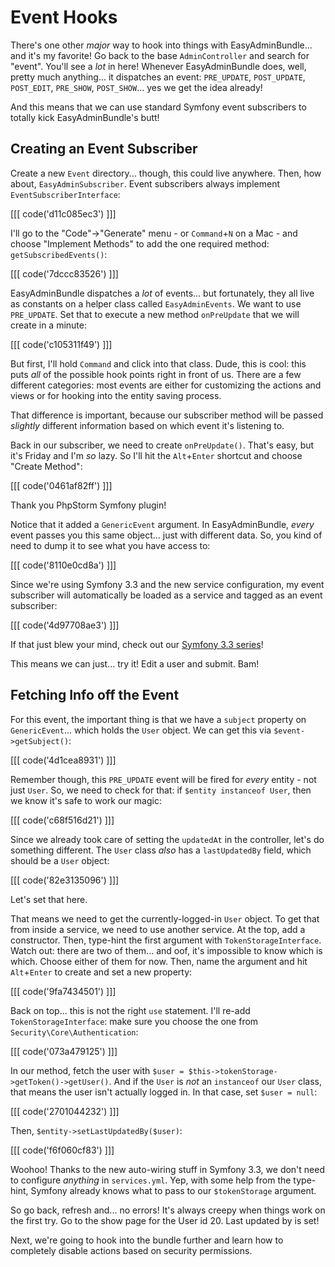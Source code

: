 # Event Hooks

There's one other *major* way to hook into things with EasyAdminBundle... and it's
my favorite! Go back to the base `AdminController` and search for "event". You'll
see a *lot* in here! Whenever EasyAdminBundle does, well, pretty much anything...
it dispatches an event: `PRE_UPDATE`, `POST_UPDATE`, `POST_EDIT`, `PRE_SHOW`, `POST_SHOW`...
yes we get the idea already!

And this means that we can use standard Symfony event subscribers to totally kick
EasyAdminBundle's butt!

## Creating an Event Subscriber

Create a new `Event` directory... though, this could live anywhere. Then, how about,
`EasyAdminSubscriber`. Event subscribers always implement `EventSubscriberInterface`:

[[[ code('d11c085ec3') ]]]

I'll go to the "Code"->"Generate" menu - or `Command`+`N` on a Mac - and choose
"Implement Methods" to add the one required method: `getSubscribedEvents()`:

[[[ code('7dccc83526') ]]]

EasyAdminBundle dispatches a *lot* of events... but fortunately, they all live as
constants on a helper class called `EasyAdminEvents`. We want to use `PRE_UPDATE`.
Set that to execute a new method `onPreUpdate` that we will create in a minute:

[[[ code('c105311f49') ]]]

But first, I'll hold `Command` and click into that class. Dude, this is cool: this
puts *all* of the possible hook points right in front of us. There are a few different
categories: most events are either for customizing the actions and views or for
hooking into the entity saving process.

That difference is important, because our subscriber method will be passed *slightly*
different information based on which event it's listening to.

Back in our subscriber, we need to create `onPreUpdate()`. That's easy, but it's
Friday and I'm *so* lazy. So I'll hit the `Alt`+`Enter` shortcut and choose "Create Method":

[[[ code('0461af82ff') ]]]

Thank you PhpStorm Symfony plugin!

Notice that it added a `GenericEvent` argument. In EasyAdminBundle, *every* event
passes you this same object... just with different data. So, you kind of need to
dump it to see what you have access to:

[[[ code('8110e0cd8a') ]]]

Since we're using Symfony 3.3 and the new service configuration, my event subscriber
will automatically be loaded as a service and tagged as an event subscriber:

[[[ code('4d97708ae3') ]]]

If that just blew your mind, check out our [Symfony 3.3 series][symfony_3_3]!

This means we can just... try it! Edit a user and submit. Bam!

## Fetching Info off the Event

For this event, the important thing is that we have a `subject` property on `GenericEvent`...
which holds the `User` object. We can get this via `$event->getSubject()`:

[[[ code('4d1cea8931') ]]]

Remember though, this `PRE_UPDATE` event will be fired for *every* entity - not just
`User`. So, we need to check for that: if `$entity instanceof User`, then we know
it's safe to work our magic:

[[[ code('c68f516d21') ]]]

Since we already took care of setting the `updatedAt` in the controller, let's do
something different. The `User` class *also* has a `lastUpdatedBy` field, which should
be a `User` object:

[[[ code('82e3135096') ]]]

Let's set that here.

That means we need to get the currently-logged-in `User` object. To get that from
inside a service, we need to use another service. At the top, add a constructor.
Then, type-hint the first argument with `TokenStorageInterface`. Watch out: there are
two of them... and oof, it's impossible to know which is which. Choose either of
them for now. Then, name the argument and hit `Alt`+`Enter` to create and set a new
property:

[[[ code('9fa7434501') ]]]

Back on top... this is not the right `use` statement. I'll re-add `TokenStorageInterface`:
make sure you choose the one from `Security\Core\Authentication`:

[[[ code('073a479125') ]]]

In our method, fetch the user with `$user = $this->tokenStorage->getToken()->getUser()`.
And if the `User` is *not* an `instanceof` our `User` class, that means the user
isn't actually logged in. In that case, set `$user = null`:

[[[ code('2701044232') ]]]

Then, `$entity->setLastUpdatedBy($user)`:

[[[ code('f6f060cf83') ]]]

Woohoo! Thanks to the new auto-wiring stuff in Symfony 3.3, we don't need to configure
*anything* in `services.yml`. Yep, with some help from the type-hint, Symfony already
knows what to pass to our `$tokenStorage` argument.

So go back, refresh and... no errors! It's always creepy when things work on the
first try. Go to the show page for the User id 20. Last updated by is set!

Next, we're going to hook into the bundle further and learn how to completely disable
actions based on security permissions.


[symfony_3_3]: https://knpuniversity.com/screencast/symfony-3.3
